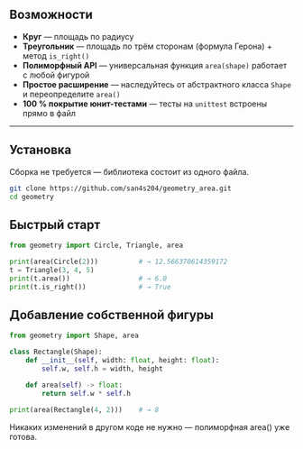 ## Возможности

* **Круг** — площадь по радиусу  
* **Треугольник** — площадь по трём сторонам (формула Герона) + метод `is_right()`  
* **Полиморфный API** — универсальная функция `area(shape)` работает с любой фигурой  
* **Простое расширение** — наследуйтесь от абстрактного класса `Shape` и переопределите `area()`  
* **100 % покрытие юнит-тестами** — тесты на `unittest` встроены прямо в файл

---

## Установка

Сборка не требуется — библиотека состоит из одного файла.

```bash
git clone https://github.com/san4s204/geometry_area.git
cd geometry
```

## Быстрый старт

```python
from geometry import Circle, Triangle, area

print(area(Circle(2)))          # → 12.566370614359172
t = Triangle(3, 4, 5)
print(t.area())                 # → 6.0
print(t.is_right())             # → True
```

## Добавление собственной фигуры
```python
from geometry import Shape, area

class Rectangle(Shape):
    def __init__(self, width: float, height: float):
        self.w, self.h = width, height

    def area(self) -> float:
        return self.w * self.h

print(area(Rectangle(4, 2)))    # → 8
```
Никаких изменений в другом коде не нужно — полиморфная area() уже готова.
